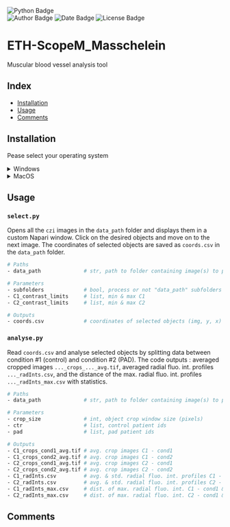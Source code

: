 ![Python Badge](https://img.shields.io/badge/Python-3.10-rgb(69%2C132%2C182)?logo=python&logoColor=rgb(149%2C157%2C165)&labelColor=rgb(50%2C60%2C65))  
![Author Badge](https://img.shields.io/badge/Author-Benoit%20Dehapiot-blue?labelColor=rgb(50%2C60%2C65)&color=rgb(149%2C157%2C165))
![Date Badge](https://img.shields.io/badge/Created-2023--06--27-blue?labelColor=rgb(50%2C60%2C65)&color=rgb(149%2C157%2C165))
![License Badge](https://img.shields.io/badge/Licence-GNU%20General%20Public%20License%20v3.0-blue?labelColor=rgb(50%2C60%2C65)&color=rgb(149%2C157%2C165))     

# ETH-ScopeM_Masschelein  
Muscular blood vessel analysis tool

## Index
- [Installation](#installation)
- [Usage](#usage)
- [Comments](#comments)

## Installation

Pease select your operating system

<details> <summary>Windows</summary>  

### Step 1: Download this GitHub Repository 
- Click on the green `<> Code` button and download `ZIP` 
- Unzip the downloaded file to a desired location

### Step 2: Install Miniforge (Minimal Conda installer)
- Download and install [Miniforge](https://github.com/conda-forge/miniforge) for your operating system   
- Run the downloaded `.exe` file  
    - Select "Add Miniforge3 to PATH environment variable"  

### Step 3: Setup Conda 
- Open the newly installed Miniforge Prompt  
- Move to the downloaded GitHub repository
- Run the following command:  
```bash
mamba env create -f environment.yml
```
- Activate Conda environment:
```bash
conda activate Masschelein
```
Your prompt should now start with `(Masschelein)` instead of `(base)`

</details> 

<details> <summary>MacOS</summary>  

### Step 1: Download this GitHub Repository 
- Click on the green `<> Code` button and download `ZIP` 
- Unzip the downloaded file to a desired location

### Step 2: Install Miniforge (Minimal Conda installer)
- Download and install [Miniforge](https://github.com/conda-forge/miniforge) for your operating system   
- Open your terminal
- Move to the directory containing the Miniforge installer
- Run one of the following command:  
```bash
# Intel-Series
bash Miniforge3-MacOSX-x86_64.sh
# M-Series
bash Miniforge3-MacOSX-arm64.sh
```   

### Step 3: Setup Conda 
- Re-open your terminal 
- Move to the downloaded GitHub repository
- Run the following command: 
```bash
mamba env create -f environment.yml
```  
- Activate Conda environment:  
```bash
conda activate Masschelein
```
Your prompt should now start with `(Masschelein)` instead of `(base)`

</details>

## Usage

### `select.py`
Opens all the `czi` images in the `data_path` folder and displays them in a 
custom Napari window. Click on the desired objects and move on to the next 
image. The coordinates of selected objects are saved as `coords.csv` in the 
`data_path` folder.

```bash
# Paths
- data_path              # str, path to folder containing image(s) to process
```
```bash
# Parameters
- subfolders             # bool, process or not "data_path" subfolders
- C1_contrast_limits     # list, min & max C1
- C2_contrast_limits     # list, min & max C2
```
```bash
# Outputs
- coords.csv             # coordinates of selected objects (img, y, x)
```

### `analyse.py`
Read `coords.csv` and analyse selected objects by splitting data between
condition #1 (control) and condition #2 (PAD). The code outputs : averaged 
cropped images `..._crops_..._avg.tif`, averaged radial fluo. int. profiles
`..._radInts.csv`, and the distance of the max. radial fluo. int. profiles 
`..._radInts_max.csv` with statistics.

```bash
# Paths
- data_path              # str, path to folder containing image(s) to process
```
```bash
# Parameters
- crop_size              # int, object crop window size (pixels)
- ctr                    # list, control patient ids 
- pad                    # list, pad patient ids
```
```bash
# Outputs
- C1_crops_cond1_avg.tif # avg. crop images C1 - cond1
- C1_crops_cond2_avg.tif # avg. crop images C1 - cond2
- C2_crops_cond1_avg.tif # avg. crop images C2 - cond1
- C2_crops_cond2_avg.tif # avg. crop images C2 - cond2
- C1_radInts.csv         # avg. & std. radial fluo. int. profiles C1 - cond1 & cond2
- C2_radInts.csv         # avg. & std. radial fluo. int. profiles C2 - cond1 & cond2
- C1_radInts_max.csv     # dist. of max. radial fluo. int. C1 - cond1 & cond2 + stats
- C2_radInts_max.csv     # dist. of max. radial fluo. int. C2 - cond1 & cond2 + stats
```

## Comments